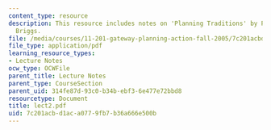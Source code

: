 ```yaml
---
content_type: resource
description: This resource includes notes on 'Planning Traditions' by Prof. de Souza
  Briggs.
file: /media/courses/11-201-gateway-planning-action-fall-2005/7c201acbd1aca0779fb7b36a666e500b_lect2.pdf
file_type: application/pdf
learning_resource_types:
- Lecture Notes
ocw_type: OCWFile
parent_title: Lecture Notes
parent_type: CourseSection
parent_uid: 314fe87d-93c0-b34b-ebf3-6e477e72bbd8
resourcetype: Document
title: lect2.pdf
uid: 7c201acb-d1ac-a077-9fb7-b36a666e500b
---
```

